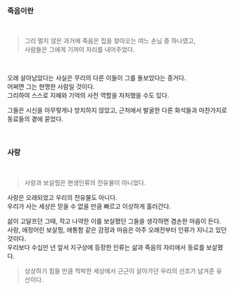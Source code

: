 
<br>

### 죽음이란

<br>

> 그리 멀지 않은 과거에 죽음은 집을 찾아오는 여느 손님 중 하나였고, <br>사람들은 그에게 기꺼이 자리를 내어주었다.

<br>

오래 살아남았다는 사실은 무리의 다른 이들이 그를 돌보았다는 증거다.<br>
어쩌면 그는 현명한 사람일 것이다.<br>
그리하여 스스로 지혜와 기억의 사전 역할을 자처했을 수도 있다.<br>

그들은 시신을 아무렇게나 방치하지 않았고, 근처에서 발굴한 다른 화석들과 마찬가지로 동료들의 곁에 묻었다.<br>

<br>

### 사랑

<br>

> 사랑과 보살핌은 현생인류의 전유물이 아니었다.

사랑은 오래되었고 우리의 전유물도 아니다.<br>
우리가 사는 세상은 믿을 수 없을 만큼 빠르고 이상하게 흘러간다.<br>

삶이 고달프던 그때, 작고 나약한 이를 보살폈던 그들을 생각하면 겸손한 마음이 든다.<br>
사랑, 애정어린 보살핌, 애통함 같은 감정과 마음은 아주 오래전부터 인류가 지니고 있던 것이다.<br>
우리보다 수십만 년 앞서 지구상에 등장한 인류는 삶과 죽음의 자리에서 동료를 보살폈다.<br>

> 상상하기 힘들 만큼 척박한 세상에서 근근이 살아가던 우리의 선조가 남겨준 유산이다.
